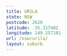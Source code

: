 ```yaml
---
title: URILA
state: NSW
postcode: 2620
latitude: -35.317402
longitude: 149.257101
url: /nsw/urila/
layout: suburb
---
```

